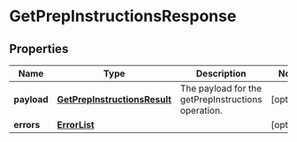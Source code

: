
# GetPrepInstructionsResponse

## Properties
Name | Type | Description | Notes
------------ | ------------- | ------------- | -------------
**payload** | [**GetPrepInstructionsResult**](GetPrepInstructionsResult.md) | The payload for the getPrepInstructions operation. |  [optional]
**errors** | [**ErrorList**](../ErrorList.md) |  |  [optional]




